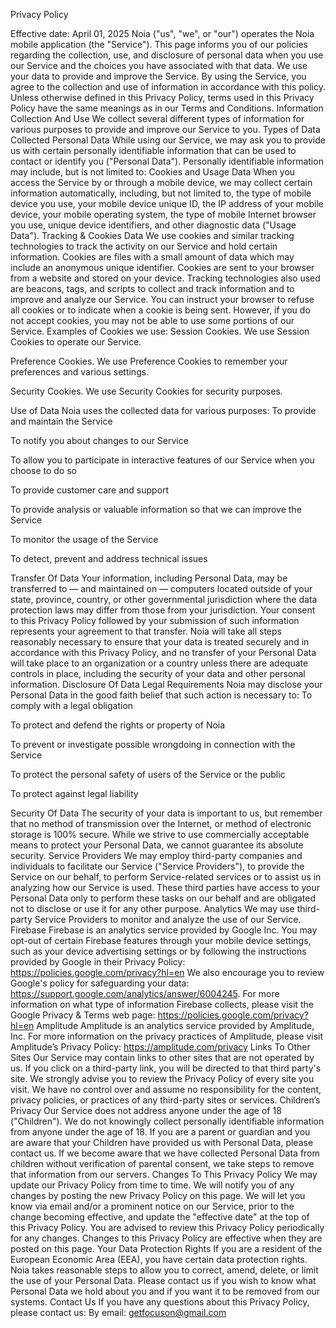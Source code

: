Privacy Policy


Effective date: April 01, 2025
Noia ("us", "we", or "our") operates the Noia mobile application (the "Service").
This page informs you of our policies regarding the collection, use, and disclosure of personal data when you use our Service and the choices you have associated with that data.
We use your data to provide and improve the Service. By using the Service, you agree to the collection and use of information in accordance with this policy. Unless otherwise defined in this Privacy Policy, terms used in this Privacy Policy have the same meanings as in our Terms and Conditions.
Information Collection And Use
We collect several different types of information for various purposes to provide and improve our Service to you.
Types of Data Collected
Personal Data
 While using our Service, we may ask you to provide us with certain personally identifiable information that can be used to contact or identify you ("Personal Data"). Personally identifiable information may include, but is not limited to:
Cookies and Usage Data
 When you access the Service by or through a mobile device, we may collect certain information automatically, including, but not limited to, the type of mobile device you use, your mobile device unique ID, the IP address of your mobile device, your mobile operating system, the type of mobile Internet browser you use, unique device identifiers, and other diagnostic data ("Usage Data").
Tracking & Cookies Data
We use cookies and similar tracking technologies to track the activity on our Service and hold certain information.
Cookies are files with a small amount of data which may include an anonymous unique identifier. Cookies are sent to your browser from a website and stored on your device. Tracking technologies also used are beacons, tags, and scripts to collect and track information and to improve and analyze our Service.
You can instruct your browser to refuse all cookies or to indicate when a cookie is being sent. However, if you do not accept cookies, you may not be able to use some portions of our Service.
Examples of Cookies we use:
Session Cookies. We use Session Cookies to operate our Service.


Preference Cookies. We use Preference Cookies to remember your preferences and various settings.


Security Cookies. We use Security Cookies for security purposes.


Use of Data
Noia uses the collected data for various purposes:
To provide and maintain the Service


To notify you about changes to our Service


To allow you to participate in interactive features of our Service when you choose to do so


To provide customer care and support


To provide analysis or valuable information so that we can improve the Service


To monitor the usage of the Service


To detect, prevent and address technical issues


Transfer Of Data
Your information, including Personal Data, may be transferred to — and maintained on — computers located outside of your state, province, country, or other governmental jurisdiction where the data protection laws may differ from those from your jurisdiction.
Your consent to this Privacy Policy followed by your submission of such information represents your agreement to that transfer.
Noia will take all steps reasonably necessary to ensure that your data is treated securely and in accordance with this Privacy Policy, and no transfer of your Personal Data will take place to an organization or a country unless there are adequate controls in place, including the security of your data and other personal information.
Disclosure Of Data
Legal Requirements
Noia may disclose your Personal Data in the good faith belief that such action is necessary to:
To comply with a legal obligation


To protect and defend the rights or property of Noia


To prevent or investigate possible wrongdoing in connection with the Service


To protect the personal safety of users of the Service or the public


To protect against legal liability


Security Of Data
The security of your data is important to us, but remember that no method of transmission over the Internet, or method of electronic storage is 100% secure. While we strive to use commercially acceptable means to protect your Personal Data, we cannot guarantee its absolute security.
Service Providers
We may employ third-party companies and individuals to facilitate our Service ("Service Providers"), to provide the Service on our behalf, to perform Service-related services or to assist us in analyzing how our Service is used.
These third parties have access to your Personal Data only to perform these tasks on our behalf and are obligated not to disclose or use it for any other purpose.
Analytics
We may use third-party Service Providers to monitor and analyze the use of our Service.
Firebase
Firebase is an analytics service provided by Google Inc.
You may opt-out of certain Firebase features through your mobile device settings, such as your device advertising settings or by following the instructions provided by Google in their Privacy Policy: https://policies.google.com/privacy?hl=en
We also encourage you to review Google's policy for safeguarding your data: https://support.google.com/analytics/answer/6004245. For more information on what type of information Firebase collects, please visit the Google Privacy & Terms web page: https://policies.google.com/privacy?hl=en
Amplitude
Amplitude is an analytics service provided by Amplitude, Inc.
For more information on the privacy practices of Amplitude, please visit Amplitude’s Privacy Policy: https://amplitude.com/privacy
Links To Other Sites
Our Service may contain links to other sites that are not operated by us. If you click on a third-party link, you will be directed to that third party's site. We strongly advise you to review the Privacy Policy of every site you visit.
We have no control over and assume no responsibility for the content, privacy policies, or practices of any third-party sites or services.
Children’s Privacy
Our Service does not address anyone under the age of 18 ("Children").
We do not knowingly collect personally identifiable information from anyone under the age of 18. If you are a parent or guardian and you are aware that your Children have provided us with Personal Data, please contact us. If we become aware that we have collected Personal Data from children without verification of parental consent, we take steps to remove that information from our servers.
Changes To This Privacy Policy
We may update our Privacy Policy from time to time. We will notify you of any changes by posting the new Privacy Policy on this page.
We will let you know via email and/or a prominent notice on our Service, prior to the change becoming effective, and update the "effective date" at the top of this Privacy Policy.
You are advised to review this Privacy Policy periodically for any changes. Changes to this Privacy Policy are effective when they are posted on this page.
Your Data Protection Rights
If you are a resident of the European Economic Area (EEA), you have certain data protection rights. Noia takes reasonable steps to allow you to correct, amend, delete, or limit the use of your Personal Data. Please contact us if you wish to know what Personal Data we hold about you and if you want it to be removed from our systems.
Contact Us
If you have any questions about this Privacy Policy, please contact us:
By email: getfocuson@gmail.com 


